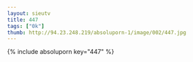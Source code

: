 ```yaml
--- 
layout: sieutv
title: 447
tags: ["0k"]
thumb: http://94.23.248.219/absoluporn-1/image/002/447.jpg
---
```

{% include absoluporn key="447" %} 
